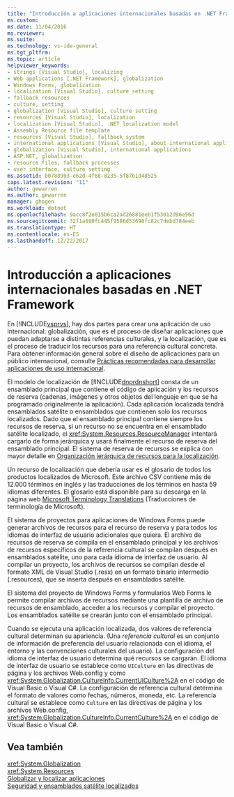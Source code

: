 ```yaml
---
title: "Introducción a aplicaciones internacionales basadas en .NET Framework | Microsoft Docs"
ms.custom: 
ms.date: 11/04/2016
ms.reviewer: 
ms.suite: 
ms.technology: vs-ide-general
ms.tgt_pltfrm: 
ms.topic: article
helpviewer_keywords:
- strings [Visual Studio], localizing
- Web applications [.NET Framework], globalization
- Windows Forms, globalization
- localization [Visual Studio], culture setting
- fallback resources
- culture, setting
- globalization [Visual Studio], culture setting
- resources [Visual Studio], localization
- localization [Visual Studio], .NET localization model
- Assembly Resource file template
- resources [Visual Studio], fallback system
- international applications [Visual Studio], about international applications
- globalization [Visual Studio], international applications
- ASP.NET, globalization
- resource files, fallback processes
- user interface, culture setting
ms.assetid: b0788993-e62d-4f68-8235-5f87b1d48525
caps.latest.revision: "11"
author: gewarren
ms.author: gewarren
manager: ghogen
ms.workload: dotnet
ms.openlocfilehash: 9acc8f2e015b6ca2ad26881eeb1f53012d96e56d
ms.sourcegitcommit: 32f1a690fc445f9586d53698fc82c7debd784eeb
ms.translationtype: HT
ms.contentlocale: es-ES
ms.lasthandoff: 12/22/2017
---
```

# <a name="introduction-to-international-applications-based-on-the-net-framework"></a>Introducción a aplicaciones internacionales basadas en .NET Framework
En [!INCLUDE[vsprvs](../code-quality/includes/vsprvs_md.md)], hay dos partes para crear una aplicación de uso internacional: globalización, que es el proceso de diseñar aplicaciones que puedan adaptarse a distintas referencias culturales, y la localización, que es el proceso de traducir los recursos para una referencia cultural concreta. Para obtener información general sobre el diseño de aplicaciones para un público internacional, consulte [Prácticas recomendadas para desarrollar aplicaciones de uso internacional](http://msdn.microsoft.com/Library/f08169c7-aad8-4ec3-9a21-9ebd3b89986c).  
  
 El modelo de localización de [!INCLUDE[dnprdnshort](../code-quality/includes/dnprdnshort_md.md)] consta de un ensamblado principal que contiene el código de aplicación y los recursos de reserva (cadenas, imágenes y otros objetos del lenguaje en que se ha programado originalmente la aplicación). Cada aplicación localizada tendrá ensamblados satélite o ensamblados que contienen solo los recursos localizados. Dado que el ensamblado principal contiene siempre los recursos de reserva, si un recurso no se encuentra en el ensamblado satélite localizado, el <xref:System.Resources.ResourceManager> intentará cargarlo de forma jerárquica y usará finalmente el recurso de reserva del ensamblado principal. El sistema de reserva de recursos se explica con mayor detalle en [Organización jerárquica de recursos para la localización](../ide/hierarchical-organization-of-resources-for-localization.md).  
  
 Un recurso de localización que debería usar es el glosario de todos los productos localizados de Microsoft. Este archivo CSV contiene más de 12.000 términos en inglés y las traducciones de los términos en hasta 59 idiomas diferentes. El glosario está disponible para su descarga en la página web [Microsoft Terminology Translations](http://go.microsoft.com/fwlink/?LinkId=128146) (Traducciones de terminología de Microsoft).  
  
 El sistema de proyectos para aplicaciones de Windows Forms puede generar archivos de recursos para el recurso de reserva y para todos los idiomas de interfaz de usuario adicionales que quiera. El archivo de recursos de reserva se compila en el ensamblado principal y los archivos de recursos específicos de la referencia cultural se compilan después en ensamblados satélite, uno para cada idioma de interfaz de usuario. Al compilar un proyecto, los archivos de recursos se compilan desde el formato XML de Visual Studio (.resx) en un formato binario intermedio (.resources), que se inserta después en ensamblados satélite.  
  
 El sistema del proyecto de Windows Forms y formularios Web Forms le permite compilar archivos de recursos mediante una plantilla de archivo de recursos de ensamblado, acceder a los recursos y compilar el proyecto. Los ensamblados satélite se crearán junto con el ensamblado principal.  
  
 Cuando se ejecuta una aplicación localizada, dos valores de referencia cultural determinan su apariencia. (Una *referencia cultural* es un conjunto de información de preferencia del usuario relacionada con el idioma, el entorno y las convenciones culturales del usuario). La configuración del idioma de interfaz de usuario determina qué recursos se cargarán. El idioma de interfaz de usuario se establece como `UICulture` en las directivas de página y los archivos Web.config y como <xref:System.Globalization.CultureInfo.CurrentUICulture%2A> en el código de Visual Basic o Visual C#. La configuración de referencia cultural determina el formato de valores como fechas, números, moneda, etc. La referencia cultural se establece como `Culture` en las directivas de página y los archivos Web.config, <xref:System.Globalization.CultureInfo.CurrentCulture%2A> en el código de Visual Basic o Visual C#.  
  
## <a name="see-also"></a>Vea también  
 <xref:System.Globalization>   
 <xref:System.Resources>   
 [Globalizar y localizar aplicaciones](../ide/globalizing-and-localizing-applications.md)   
 [Seguridad y ensamblados satélite localizados](../ide/security-and-localized-satellite-assemblies.md)
